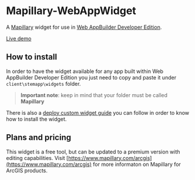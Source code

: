 # Mapillary-WebAppWidget

A [Mapillary](http://www.mapillary.com/) widget for use in [Web AppBuilder Developer Edition](https://developers.arcgis.com/web-appbuilder/). 

[Live demo](http://mapillary.github.io/Mapillary-WebAppWidget)

## How to install

In order to have the widget available for any app built within Web AppBuilder Developer Edition you just need to copy and paste it under ```client\stemapp\widgets``` folder.

> **Important note**: keep in mind that your folder must be called **Mapillary**

There is also a [deploy custom widget guide](https://developers.arcgis.com/web-appbuilder/guide/deploy-custom-widget-and-theme.htm#GUID-0DC77A6E-F2F4-4897-9E4E-75347334C07A) you can follow in order to know how to install the widget. 

## Plans and pricing

This widget is a free tool, but can be updated to a premium version with editing capabilities. Visit [https://www.mapillary.com/arcgis](https://www.mapillary.com/arcgis) for more informaton on Mapillary for ArcGIS products.
